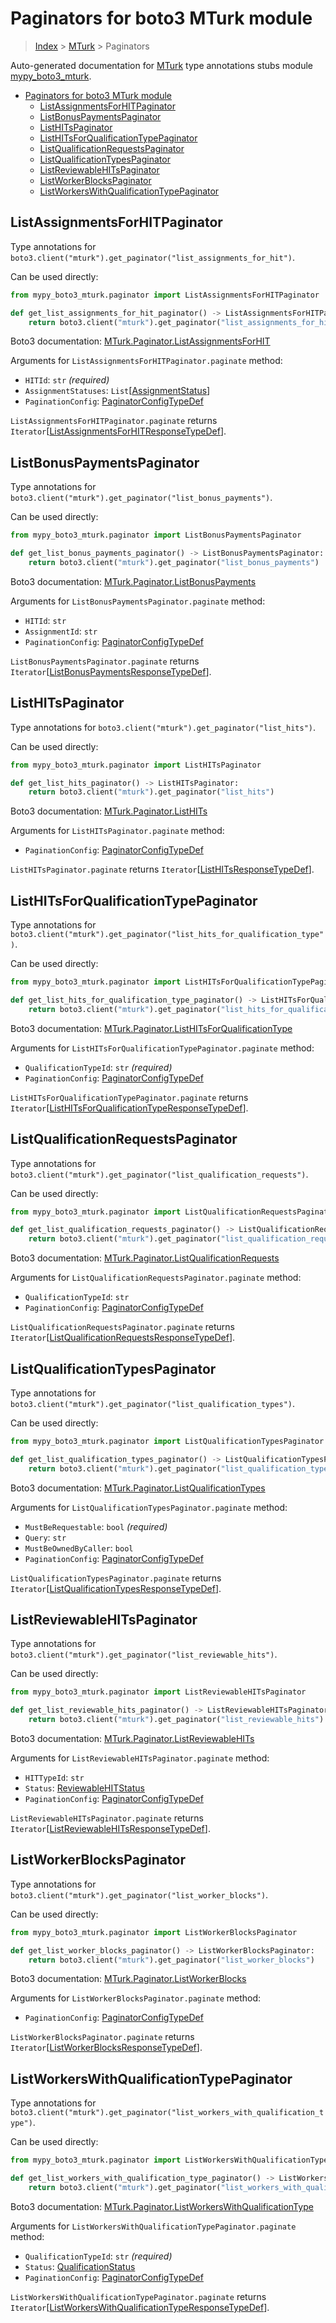 # Paginators for boto3 MTurk module

> [Index](..) > [MTurk](.) > Paginators

Auto-generated documentation for
[MTurk](https://boto3.amazonaws.com/v1/documentation/api/latest/reference/services/mturk.html#MTurk)
type annotations stubs module
[mypy_boto3_mturk](https://pypi.org/project/mypy-boto3-mturk/).

- [Paginators for boto3 MTurk module](#paginators-for-boto3-mturk-module)
  - [ListAssignmentsForHITPaginator](#listassignmentsforhitpaginator)
  - [ListBonusPaymentsPaginator](#listbonuspaymentspaginator)
  - [ListHITsPaginator](#listhitspaginator)
  - [ListHITsForQualificationTypePaginator](#listhitsforqualificationtypepaginator)
  - [ListQualificationRequestsPaginator](#listqualificationrequestspaginator)
  - [ListQualificationTypesPaginator](#listqualificationtypespaginator)
  - [ListReviewableHITsPaginator](#listreviewablehitspaginator)
  - [ListWorkerBlocksPaginator](#listworkerblockspaginator)
  - [ListWorkersWithQualificationTypePaginator](#listworkerswithqualificationtypepaginator)

## ListAssignmentsForHITPaginator

Type annotations for
`boto3.client("mturk").get_paginator("list_assignments_for_hit")`.

Can be used directly:

```python
from mypy_boto3_mturk.paginator import ListAssignmentsForHITPaginator

def get_list_assignments_for_hit_paginator() -> ListAssignmentsForHITPaginator:
    return boto3.client("mturk").get_paginator("list_assignments_for_hit")
```

Boto3 documentation:
[MTurk.Paginator.ListAssignmentsForHIT](https://boto3.amazonaws.com/v1/documentation/api/latest/reference/services/mturk.html#MTurk.Paginator.ListAssignmentsForHIT)

Arguments for `ListAssignmentsForHITPaginator.paginate` method:

- `HITId`: `str` *(required)*
- `AssignmentStatuses`:
  `List`\[[AssignmentStatus](./literals.md#assignmentstatus)\]
- `PaginationConfig`:
  [PaginatorConfigTypeDef](./type_defs.md#paginatorconfigtypedef)

`ListAssignmentsForHITPaginator.paginate` returns
`Iterator`\[[ListAssignmentsForHITResponseTypeDef](./type_defs.md#listassignmentsforhitresponsetypedef)\].

## ListBonusPaymentsPaginator

Type annotations for
`boto3.client("mturk").get_paginator("list_bonus_payments")`.

Can be used directly:

```python
from mypy_boto3_mturk.paginator import ListBonusPaymentsPaginator

def get_list_bonus_payments_paginator() -> ListBonusPaymentsPaginator:
    return boto3.client("mturk").get_paginator("list_bonus_payments")
```

Boto3 documentation:
[MTurk.Paginator.ListBonusPayments](https://boto3.amazonaws.com/v1/documentation/api/latest/reference/services/mturk.html#MTurk.Paginator.ListBonusPayments)

Arguments for `ListBonusPaymentsPaginator.paginate` method:

- `HITId`: `str`
- `AssignmentId`: `str`
- `PaginationConfig`:
  [PaginatorConfigTypeDef](./type_defs.md#paginatorconfigtypedef)

`ListBonusPaymentsPaginator.paginate` returns
`Iterator`\[[ListBonusPaymentsResponseTypeDef](./type_defs.md#listbonuspaymentsresponsetypedef)\].

## ListHITsPaginator

Type annotations for `boto3.client("mturk").get_paginator("list_hits")`.

Can be used directly:

```python
from mypy_boto3_mturk.paginator import ListHITsPaginator

def get_list_hits_paginator() -> ListHITsPaginator:
    return boto3.client("mturk").get_paginator("list_hits")
```

Boto3 documentation:
[MTurk.Paginator.ListHITs](https://boto3.amazonaws.com/v1/documentation/api/latest/reference/services/mturk.html#MTurk.Paginator.ListHITs)

Arguments for `ListHITsPaginator.paginate` method:

- `PaginationConfig`:
  [PaginatorConfigTypeDef](./type_defs.md#paginatorconfigtypedef)

`ListHITsPaginator.paginate` returns
`Iterator`\[[ListHITsResponseTypeDef](./type_defs.md#listhitsresponsetypedef)\].

## ListHITsForQualificationTypePaginator

Type annotations for
`boto3.client("mturk").get_paginator("list_hits_for_qualification_type")`.

Can be used directly:

```python
from mypy_boto3_mturk.paginator import ListHITsForQualificationTypePaginator

def get_list_hits_for_qualification_type_paginator() -> ListHITsForQualificationTypePaginator:
    return boto3.client("mturk").get_paginator("list_hits_for_qualification_type")
```

Boto3 documentation:
[MTurk.Paginator.ListHITsForQualificationType](https://boto3.amazonaws.com/v1/documentation/api/latest/reference/services/mturk.html#MTurk.Paginator.ListHITsForQualificationType)

Arguments for `ListHITsForQualificationTypePaginator.paginate` method:

- `QualificationTypeId`: `str` *(required)*
- `PaginationConfig`:
  [PaginatorConfigTypeDef](./type_defs.md#paginatorconfigtypedef)

`ListHITsForQualificationTypePaginator.paginate` returns
`Iterator`\[[ListHITsForQualificationTypeResponseTypeDef](./type_defs.md#listhitsforqualificationtyperesponsetypedef)\].

## ListQualificationRequestsPaginator

Type annotations for
`boto3.client("mturk").get_paginator("list_qualification_requests")`.

Can be used directly:

```python
from mypy_boto3_mturk.paginator import ListQualificationRequestsPaginator

def get_list_qualification_requests_paginator() -> ListQualificationRequestsPaginator:
    return boto3.client("mturk").get_paginator("list_qualification_requests")
```

Boto3 documentation:
[MTurk.Paginator.ListQualificationRequests](https://boto3.amazonaws.com/v1/documentation/api/latest/reference/services/mturk.html#MTurk.Paginator.ListQualificationRequests)

Arguments for `ListQualificationRequestsPaginator.paginate` method:

- `QualificationTypeId`: `str`
- `PaginationConfig`:
  [PaginatorConfigTypeDef](./type_defs.md#paginatorconfigtypedef)

`ListQualificationRequestsPaginator.paginate` returns
`Iterator`\[[ListQualificationRequestsResponseTypeDef](./type_defs.md#listqualificationrequestsresponsetypedef)\].

## ListQualificationTypesPaginator

Type annotations for
`boto3.client("mturk").get_paginator("list_qualification_types")`.

Can be used directly:

```python
from mypy_boto3_mturk.paginator import ListQualificationTypesPaginator

def get_list_qualification_types_paginator() -> ListQualificationTypesPaginator:
    return boto3.client("mturk").get_paginator("list_qualification_types")
```

Boto3 documentation:
[MTurk.Paginator.ListQualificationTypes](https://boto3.amazonaws.com/v1/documentation/api/latest/reference/services/mturk.html#MTurk.Paginator.ListQualificationTypes)

Arguments for `ListQualificationTypesPaginator.paginate` method:

- `MustBeRequestable`: `bool` *(required)*
- `Query`: `str`
- `MustBeOwnedByCaller`: `bool`
- `PaginationConfig`:
  [PaginatorConfigTypeDef](./type_defs.md#paginatorconfigtypedef)

`ListQualificationTypesPaginator.paginate` returns
`Iterator`\[[ListQualificationTypesResponseTypeDef](./type_defs.md#listqualificationtypesresponsetypedef)\].

## ListReviewableHITsPaginator

Type annotations for
`boto3.client("mturk").get_paginator("list_reviewable_hits")`.

Can be used directly:

```python
from mypy_boto3_mturk.paginator import ListReviewableHITsPaginator

def get_list_reviewable_hits_paginator() -> ListReviewableHITsPaginator:
    return boto3.client("mturk").get_paginator("list_reviewable_hits")
```

Boto3 documentation:
[MTurk.Paginator.ListReviewableHITs](https://boto3.amazonaws.com/v1/documentation/api/latest/reference/services/mturk.html#MTurk.Paginator.ListReviewableHITs)

Arguments for `ListReviewableHITsPaginator.paginate` method:

- `HITTypeId`: `str`
- `Status`: [ReviewableHITStatus](./literals.md#reviewablehitstatus)
- `PaginationConfig`:
  [PaginatorConfigTypeDef](./type_defs.md#paginatorconfigtypedef)

`ListReviewableHITsPaginator.paginate` returns
`Iterator`\[[ListReviewableHITsResponseTypeDef](./type_defs.md#listreviewablehitsresponsetypedef)\].

## ListWorkerBlocksPaginator

Type annotations for
`boto3.client("mturk").get_paginator("list_worker_blocks")`.

Can be used directly:

```python
from mypy_boto3_mturk.paginator import ListWorkerBlocksPaginator

def get_list_worker_blocks_paginator() -> ListWorkerBlocksPaginator:
    return boto3.client("mturk").get_paginator("list_worker_blocks")
```

Boto3 documentation:
[MTurk.Paginator.ListWorkerBlocks](https://boto3.amazonaws.com/v1/documentation/api/latest/reference/services/mturk.html#MTurk.Paginator.ListWorkerBlocks)

Arguments for `ListWorkerBlocksPaginator.paginate` method:

- `PaginationConfig`:
  [PaginatorConfigTypeDef](./type_defs.md#paginatorconfigtypedef)

`ListWorkerBlocksPaginator.paginate` returns
`Iterator`\[[ListWorkerBlocksResponseTypeDef](./type_defs.md#listworkerblocksresponsetypedef)\].

## ListWorkersWithQualificationTypePaginator

Type annotations for
`boto3.client("mturk").get_paginator("list_workers_with_qualification_type")`.

Can be used directly:

```python
from mypy_boto3_mturk.paginator import ListWorkersWithQualificationTypePaginator

def get_list_workers_with_qualification_type_paginator() -> ListWorkersWithQualificationTypePaginator:
    return boto3.client("mturk").get_paginator("list_workers_with_qualification_type")
```

Boto3 documentation:
[MTurk.Paginator.ListWorkersWithQualificationType](https://boto3.amazonaws.com/v1/documentation/api/latest/reference/services/mturk.html#MTurk.Paginator.ListWorkersWithQualificationType)

Arguments for `ListWorkersWithQualificationTypePaginator.paginate` method:

- `QualificationTypeId`: `str` *(required)*
- `Status`: [QualificationStatus](./literals.md#qualificationstatus)
- `PaginationConfig`:
  [PaginatorConfigTypeDef](./type_defs.md#paginatorconfigtypedef)

`ListWorkersWithQualificationTypePaginator.paginate` returns
`Iterator`\[[ListWorkersWithQualificationTypeResponseTypeDef](./type_defs.md#listworkerswithqualificationtyperesponsetypedef)\].
